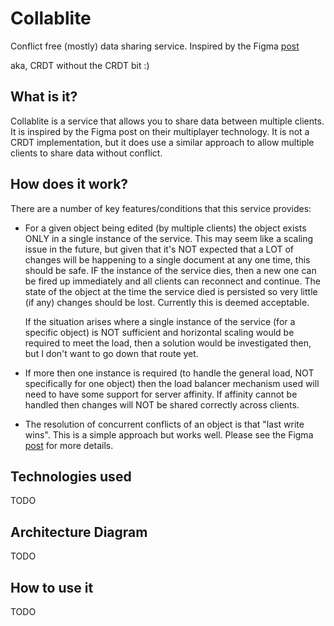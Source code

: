 # Collablite

Conflict free (mostly) data sharing service. Inspired by the Figma [post](https://www.figma.com/blog/how-figmas-multiplayer-technology-works/)

aka, CRDT without the CRDT bit :)

## What is it?

Collablite is a service that allows you to share data between multiple clients. It is inspired by the Figma post on their multiplayer technology.
It is not a CRDT implementation, but it does use a similar approach to allow multiple clients to share data without conflict.

## How does it work?

There are a number of key features/conditions that this service provides:

- For a given object being edited (by multiple clients) the object exists ONLY in a single instance of the service. This may
  seem like a scaling issue in the future, but given that it's NOT expected that a LOT of changes will be happening to a single
  document at any one time, this should be safe. IF the instance of the service dies, then a new one can be fired up immediately
  and all clients can reconnect and continue. The state of the object at the time the service died is persisted so very little (if any)
  changes should be lost. Currently this is deemed acceptable.

  If the situation arises where a single instance of the service (for a specific object) is NOT sufficient and horizontal scaling would
  be required to meet the load, then a solution would be investigated then, but I don't want to go down that route yet.

- If more then one instance is required (to handle the general load, NOT specifically for one object) then the load balancer
  mechanism used will need to have some support for server affinity. If affinity cannot be handled then changes will NOT be
  shared correctly across clients.

- The resolution of concurrent conflicts of an object is that "last write wins". This is a simple approach but works well.
  Please see the Figma [post](https://www.figma.com/blog/how-figmas-multiplayer-technology-works/) for more details.


## Technologies used

TODO

## Architecture Diagram

TODO

## How to use it

TODO
